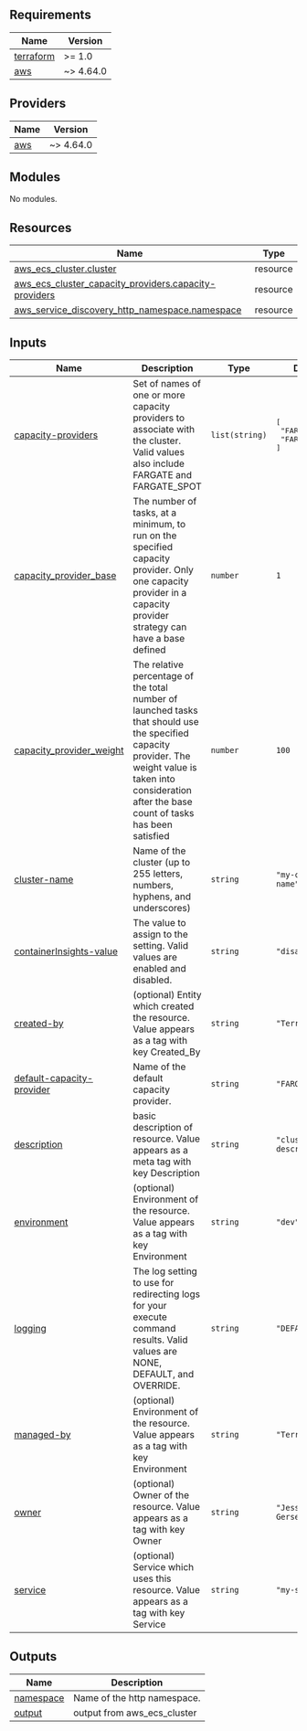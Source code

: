 <!-- BEGIN_TF_DOCS -->
## Requirements

| Name | Version |
|------|---------|
| <a name="requirement_terraform"></a> [terraform](#requirement\_terraform) | >= 1.0 |
| <a name="requirement_aws"></a> [aws](#requirement\_aws) | ~> 4.64.0 |

## Providers

| Name | Version |
|------|---------|
| <a name="provider_aws"></a> [aws](#provider\_aws) | ~> 4.64.0 |

## Modules

No modules.

## Resources

| Name | Type |
|------|------|
| [aws_ecs_cluster.cluster](https://registry.terraform.io/providers/hashicorp/aws/latest/docs/resources/ecs_cluster) | resource |
| [aws_ecs_cluster_capacity_providers.capacity-providers](https://registry.terraform.io/providers/hashicorp/aws/latest/docs/resources/ecs_cluster_capacity_providers) | resource |
| [aws_service_discovery_http_namespace.namespace](https://registry.terraform.io/providers/hashicorp/aws/latest/docs/resources/service_discovery_http_namespace) | resource |

## Inputs

| Name | Description | Type | Default | Required |
|------|-------------|------|---------|:--------:|
| <a name="input_capacity-providers"></a> [capacity-providers](#input\_capacity-providers) | Set of names of one or more capacity providers to associate with the cluster. Valid values also include FARGATE and FARGATE\_SPOT | `list(string)` | <pre>[<br>  "FARGATE",<br>  "FARGATE_SPOT"<br>]</pre> | no |
| <a name="input_capacity_provider_base"></a> [capacity\_provider\_base](#input\_capacity\_provider\_base) | The number of tasks, at a minimum, to run on the specified capacity provider. Only one capacity provider in a capacity provider strategy can have a base defined | `number` | `1` | no |
| <a name="input_capacity_provider_weight"></a> [capacity\_provider\_weight](#input\_capacity\_provider\_weight) | The relative percentage of the total number of launched tasks that should use the specified capacity provider. The weight value is taken into consideration after the base count of tasks has been satisfied | `number` | `100` | no |
| <a name="input_cluster-name"></a> [cluster-name](#input\_cluster-name) | Name of the cluster (up to 255 letters, numbers, hyphens, and underscores) | `string` | `"my-cluster-name"` | no |
| <a name="input_containerInsights-value"></a> [containerInsights-value](#input\_containerInsights-value) | The value to assign to the setting. Valid values are enabled and disabled. | `string` | `"disabled"` | no |
| <a name="input_created-by"></a> [created-by](#input\_created-by) | (optional) Entity which created the resource. Value appears as a tag with key Created\_By | `string` | `"Terraform"` | no |
| <a name="input_default-capacity-provider"></a> [default-capacity-provider](#input\_default-capacity-provider) | Name of the default capacity provider. | `string` | `"FARGATE_SPOT"` | no |
| <a name="input_description"></a> [description](#input\_description) | basic description of resource. Value appears as a meta tag with key Description | `string` | `"cluster description"` | no |
| <a name="input_environment"></a> [environment](#input\_environment) | (optional) Environment of the resource. Value appears as a tag with key Environment | `string` | `"dev"` | no |
| <a name="input_logging"></a> [logging](#input\_logging) | The log setting to use for redirecting logs for your execute command results. Valid values are NONE, DEFAULT, and OVERRIDE. | `string` | `"DEFAULT"` | no |
| <a name="input_managed-by"></a> [managed-by](#input\_managed-by) | (optional) Environment of the resource. Value appears as a tag with key Environment | `string` | `"Terraform"` | no |
| <a name="input_owner"></a> [owner](#input\_owner) | (optional) Owner of the resource. Value appears as a tag with key Owner | `string` | `"Jesse Gersenson"` | no |
| <a name="input_service"></a> [service](#input\_service) | (optional) Service which uses this resource. Value appears as a tag with key Service | `string` | `"my-service"` | no |

## Outputs

| Name | Description |
|------|-------------|
| <a name="output_namespace"></a> [namespace](#output\_namespace) | Name of the http namespace. |
| <a name="output_output"></a> [output](#output\_output) | output from aws\_ecs\_cluster |
<!-- END_TF_DOCS -->